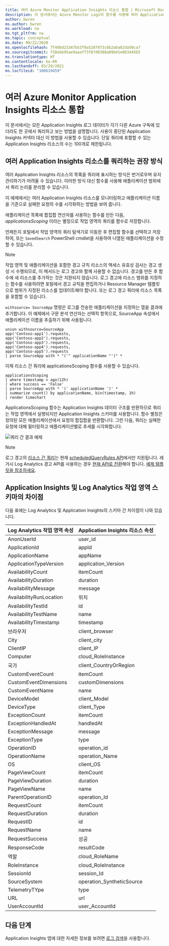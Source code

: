 ```yaml
---
title: 여러 Azure Monitor Application Insights 리소스 통합 | Microsoft Docs
description: 이 문서에서는 Azure Monitor Logs의 함수를 사용해 여러 Application Insights 리소스를 쿼리하고 해당 데이터를 표시하는 방법을 자세히 설명합니다.
author: bwren
ms.author: bwren
ms.workload: na
ms.tgt_pltfrm: na
ms.topic: conceptual
ms.date: 09/22/2020
ms.openlocfilehash: 7f49bd23347b53f9a5287973c6b2aba82da50ca7
ms.sourcegitcommit: f28ebb95ae9aaaff3f87d8388a09b41e0b3445b5
ms.translationtype: HT
ms.contentlocale: ko-KR
ms.lasthandoff: 03/29/2021
ms.locfileid: "100619459"
---
```

# <a name="unify-multiple-azure-monitor-application-insights-resources"></a>여러 Azure Monitor Application Insights 리소스 통합 
이 문서에서는 모든 Application Insights 로그 데이터가 각기 다른 Azure 구독에 있더라도 한 곳에서 쿼리하고 보는 방법을 설명합니다. 사용이 중단된 Application Insights 커넥터 대신 이 방법을 사용할 수 있습니다. 단일 쿼리에 포함할 수 있는 Application Insights 리소스의 수는 100개로 제한됩니다.

## <a name="recommended-approach-to-query-multiple-application-insights-resources"></a>여러 Application Insights 리소스를 쿼리하는 권장 방식 
여러 Application Insights 리소스의 목록을 쿼리에 표시하는 방식은 번거로우며 유지 관리하기가 어려울 수 있습니다. 이러한 방식 대신 함수를 사용해 애플리케이션 범위에서 쿼리 논리를 분리할 수 있습니다.  

이 예제에서는 여러 Application Insights 리소스를 모니터링하고 애플리케이션 이름을 기준으로 실패한 요청의 수를 시각화하는 방법을 보여 줍니다.

애플리케이션 목록에 합집합 연산자를 사용하는 함수를 만든 다음, *applicationsScoping* 이라는 별칭으로 작업 영역의 쿼리를 함수로 저장합니다. 

언제든지 포털에서 작업 영역의 쿼리 탐색기로 이동한 후 편집할 함수를 선택하고 저장하여, 또는 `SavedSearch` PowerShell cmdlet을 사용하여 나열된 애플리케이션을 수정할 수 있습니다. 

>[!NOTE]
>작업 영역 및 애플리케이션을 포함한 경고 규칙 리소스의 액세스 유효성 검사는 경고 생성 시 수행되므로, 이 메서드는 로그 경고와 함께 사용할 수 없습니다. 경고를 만든 후 함수에 새 리소스를 추가하는 것은 지원되지 않습니다. 로그 경고에 리소스 범위를 지정하는 함수를 사용하려면 포털에서 경고 규칙을 편집하거나 Resource Manager 템플릿으로 범위가 지정된 리소스를 업데이트해야 합니다. 또는 로그 경고 쿼리에 리소스 목록을 포함할 수 있습니다.

`withsource= SourceApp` 명령은 로그를 전송한 애플리케이션을 지정하는 열을 결과에 추가합니다. 이 예제에서 구문 분석 연산자는 선택적 항목으로, SourceApp 속성에서 애플리케이션 이름을 추출하기 위해 사용됩니다. 

```
union withsource=SourceApp 
app('Contoso-app1').requests,  
app('Contoso-app2').requests, 
app('Contoso-app3').requests, 
app('Contoso-app4').requests, 
app('Contoso-app5').requests 
| parse SourceApp with * "('" applicationName "')" *  
```

이제 리소스 간 쿼리에 applicationsScoping 함수를 사용할 수 있습니다.  

```
applicationsScoping 
| where timestamp > ago(12h)
| where success == 'False'
| parse SourceApp with * '(' applicationName ')' * 
| summarize count() by applicationName, bin(timestamp, 1h) 
| render timechart
```

ApplicationsScoping 함수는 Application Insights 데이터 구조를 반환하므로 쿼리는 작업 영역에서 실행되지만 Application Insights 스키마를 사용합니다. 함수 별칭은 정의된 모든 애플리케이션에서 요청의 합집합을 반환합니다. 그런 다음, 쿼리는 실패한 요청에 대해 필터링하고 애플리케이션별로 추세를 시각화합니다.

![쿼리 간 결과 예제](media/unify-app-resource-data/app-insights-query-results.png)

>[!NOTE]
>로그 경고의 [리소스 간 쿼리](../logs/cross-workspace-query.md)는 현재 [scheduledQueryRules API](/rest/api/monitor/scheduledqueryrules)에서만 지원됩니다. 레거시 Log Analytics 경고 API를 사용하는 경우 [현재 API로 전환](../alerts/alerts-log-api-switch.md)해야 합니다. [예제 템플릿을 참조하세요](../alerts/alerts-log-create-templates.md).

## <a name="application-insights-and-log-analytics-workspace-schema-differences"></a>Application Insights 및 Log Analytics 작업 영역 스키마의 차이점
다음 표에는 Log Analytics 및 Application Insights의 스키마 간 차이점이 나와 있습니다.  

| Log Analytics 작업 영역 속성| Application Insights 리소스 속성|
|------------|------------| 
| AnonUserId | user_id|
| ApplicationId | appId|
| ApplicationName | appName|
| ApplicationTypeVersion | application_Version |
| AvailabilityCount | itemCount |
| AvailabilityDuration | duration |
| AvailabilityMessage | message |
| AvailabilityRunLocation | 위치 |
| AvailabilityTestId | id |
| AvailabilityTestName | name |
| AvailabilityTimestamp | timestamp |
| 브라우저 | client_browser |
| City | client_city |
| ClientIP | client_IP |
| Computer | cloud_RoleInstance | 
| 국가 | client_CountryOrRegion | 
| CustomEventCount | itemCount | 
| CustomEventDimensions | customDimensions |
| CustomEventName | name | 
| DeviceModel | client_Model | 
| DeviceType | client_Type | 
| ExceptionCount | itemCount | 
| ExceptionHandledAt | handledAt |
| ExceptionMessage | message | 
| ExceptionType | type |
| OperationID | operation_id |
| OperationName | operation_Name | 
| OS | client_OS | 
| PageViewCount | itemCount |
| PageViewDuration | duration | 
| PageViewName | name | 
| ParentOperationID | operation_Id | 
| RequestCount | itemCount | 
| RequestDuration | duration | 
| RequestID | id | 
| RequestName | name | 
| RequestSuccess | 성공 | 
| ResponseCode | resultCode | 
| 역할 | cloud_RoleName |
| RoleInstance | cloud_RoleInstance |
| SessionId | session_Id | 
| SourceSystem | operation_SyntheticSource |
| TelemetryTYpe | type |
| URL | url |
| UserAccountId | user_AccountId |

## <a name="next-steps"></a>다음 단계

Application Insights 앱에 대한 자세한 정보를 보려면 [로그 검색](../logs/log-query-overview.md)을 사용합니다.

